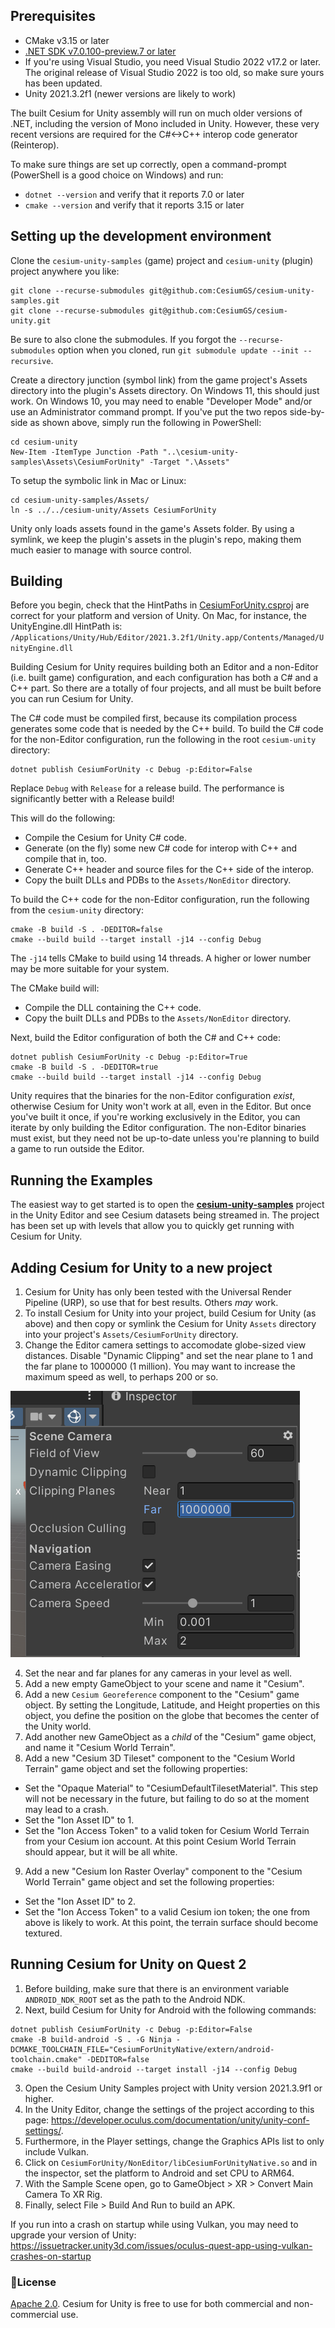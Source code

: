 ## Prerequisites

* CMake v3.15 or later
* [.NET SDK v7.0.100-preview.7 or later](https://dotnet.microsoft.com/en-us/download/dotnet/7.0)
* If you're using Visual Studio, you need Visual Studio 2022 v17.2 or later. The original release of Visual Studio 2022 is too old, so make sure yours has been updated.
* Unity 2021.3.2f1 (newer versions are likely to work)

The built Cesium for Unity assembly will run on much older versions of .NET, including the version of Mono included in Unity. However, these very recent versions are required for the C#<->C++ interop code generator (Reinterop).

To make sure things are set up correctly, open a command-prompt (PowerShell is a good choice on Windows) and run:

* `dotnet --version` and verify that it reports 7.0 or later
* `cmake --version` and verify that it reports 3.15 or later

## Setting up the development environment

Clone the `cesium-unity-samples` (game) project and `cesium-unity` (plugin) project anywhere you like:

```
git clone --recurse-submodules git@github.com:CesiumGS/cesium-unity-samples.git
git clone --recurse-submodules git@github.com:CesiumGS/cesium-unity.git
```

Be sure to also clone the submodules. If you forgot the `--recurse-submodules` option when you cloned, run `git submodule update --init --recursive`.

Create a directory junction (symbol link) from the game project's Assets directory into the plugin's Assets directory. On Windows 11, this should just work. On Windows 10, you may need to enable "Developer Mode" and/or use an Administrator command prompt. If you've put the two repos side-by-side as shown above, simply run the following in PowerShell:

```
cd cesium-unity
New-Item -ItemType Junction -Path "..\cesium-unity-samples\Assets\CesiumForUnity" -Target ".\Assets"
```

To setup the symbolic link in Mac or Linux:

```
cd cesium-unity-samples/Assets/
ln -s ../../cesium-unity/Assets CesiumForUnity
```

Unity only loads assets found in the game's Assets folder. By using a symlink, we keep the plugin's assets in the plugin's repo, making them much easier to manage with source control.

## Building

Before you begin, check that the HintPaths in [CesiumForUnity.csproj](CesiumForUnity/CesiumForUnity.csproj) are correct for your platform and version of Unity. On Mac, for instance, the UnityEngine.dll HintPath is:
`/Applications/Unity/Hub/Editor/2021.3.2f1/Unity.app/Contents/Managed/UnityEngine.dll`

Building Cesium for Unity requires building both an Editor and a non-Editor (i.e. built game) configuration, and each configuration has both a C# and a C++ part. So there are a totally of four projects, and all must be built before you can run Cesium for Unity.

The C# code must be compiled first, because its compilation process generates some code that is needed by the C++ build. To build the C# code for the non-Editor configuration, run the following in the root `cesium-unity` directory:

```
dotnet publish CesiumForUnity -c Debug -p:Editor=False
```

Replace `Debug` with `Release` for a release build. The performance is significantly better with a Release build!

This will do the following:

* Compile the Cesium for Unity C# code.
* Generate (on the fly) some new C# code for interop with C++ and compile that in, too.
* Generate C++ header and source files for the C++ side of the interop.
* Copy the built DLLs and PDBs to the `Assets/NonEditor` directory.

To build the C++ code for the non-Editor configuration, run the following from the `cesium-unity` directory:

```
cmake -B build -S . -DEDITOR=false
cmake --build build --target install -j14 --config Debug
```

The `-j14` tells CMake to build using 14 threads. A higher or lower number may be more suitable for your system.

The CMake build will:

* Compile the DLL containing the C++ code.
* Copy the built DLLs and PDBs to the `Assets/NonEditor` directory.

Next, build the Editor configuration of both the C# and C++ code:

```
dotnet publish CesiumForUnity -c Debug -p:Editor=True
cmake -B build -S . -DEDITOR=true
cmake --build build --target install -j14 --config Debug
```

Unity requires that the binaries for the non-Editor configuration _exist_, otherwise Cesium for Unity won't work at all, even in the Editor. But once you've built it once, if you're working exclusively in the Editor, you can iterate by only building the Editor configuration. The non-Editor binaries must exist, but they need not be up-to-date unless you're planning to build a game to run outside the Editor.

## Running the Examples

The easiest way to get started is to open the [**cesium-unity-samples**](https://github.com/CesiumGS/cesium-unity-samples) project in the Unity Editor and see Cesium datasets being streamed in. The project has been set up with levels that allow you to quickly get running with Cesium for Unity.

## Adding Cesium for Unity to a new project

1. Cesium for Unity has only been tested with the Universal Render Pipeline (URP), so use that for best results. Others _may_ work.
2. To install Cesium for Unity into your project, build Cesium for Unity (as above) and then copy or symlink the Cesium for Unity `Assets` directory into your project's `Assets/CesiumForUnity` directory.
3. Change the Editor camera settings to accomodate globe-sized view distances. Disable "Dynamic Clipping" and set the near plane to 1 and the far plane to 1000000 (1 million). You may want to increase the maximum speed as well, to perhaps 200 or so.

![Camera Settings](Documentation/images/CameraSettings.png)

4. Set the near and far planes for any cameras in your level as well.
5. Add a new empty GameObject to your scene and name it "Cesium".
6. Add a new `Cesium Georeference` component to the "Cesium" game object. By setting the Longitude, Latitude, and Height properties on this object, you define the position on the globe that becomes the center of the Unity world.
7. Add another new GameObject as a _child_ of the "Cesium" game object, and name it "Cesium World Terrain".
8. Add a new "Cesium 3D Tileset" component to the "Cesium World Terrain" game object and set the following properties:
  * Set the "Opaque Material" to "CesiumDefaultTilesetMaterial". This step will not be necessary in the future, but failing to do so at the moment may lead to a crash.
  * Set the "Ion Asset ID" to 1.
  * Set the "Ion Access Token" to a valid token for Cesium World Terrain from your Cesium ion account. At this point Cesium World Terrain should appear, but it will be all white.
9. Add a new "Cesium Ion Raster Overlay" component to the "Cesium World Terrain" game object and set the following properties:
  * Set the "Ion Asset ID" to 2.
  * Set the "Ion Access Token" to a valid Cesium ion token; the one from above is likely to work. At this point, the terrain surface should become textured.

## Running Cesium for Unity on Quest 2

1. Before building, make sure that there is an environment variable `ANDROID_NDK_ROOT` set as the path to the Android NDK. 
2. Next, build Cesium for Unity for Android with the following commands:

```
dotnet publish CesiumForUnity -c Debug -p:Editor=False
cmake -B build-android -S . -G Ninja -DCMAKE_TOOLCHAIN_FILE="CesiumForUnityNative/extern/android-toolchain.cmake" -DEDITOR=false
cmake --build build-android --target install -j14 --config Debug
```
3. Open the Cesium Unity Samples project with Unity version 2021.3.9f1 or higher. 
4. In the Unity Editor, change the settings of the project according to this page: https://developer.oculus.com/documentation/unity/unity-conf-settings/. 
5. Furthermore, in the Player settings, change the Graphics APIs list to only include Vulkan.
6. Click on `CesiumForUnity/NonEditor/libCesiumForUnityNative.so` and in the inspector, set the platform to Android and set CPU to ARM64.
7. With the Sample Scene open, go to GameObject > XR > Convert Main Camera To XR Rig.
8. Finally, select File > Build And Run to build an APK.

If you run into a crash on startup while using Vulkan, you may need to upgrade your version of Unity:
https://issuetracker.unity3d.com/issues/oculus-quest-app-using-vulkan-crashes-on-startup


### :green_book:License

[Apache 2.0](http://www.apache.org/licenses/LICENSE-2.0.html). Cesium for Unity is free to use for both commercial and non-commercial use.
